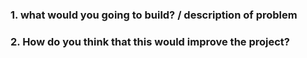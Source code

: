 ### 1. what would you going to build? / description of problem

### 2. How do you think that this would improve the project?